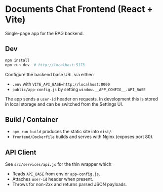 # Documents Chat Frontend (React + Vite)

Single-page app for the RAG backend.

## Dev

```bash
npm install
npm run dev  # http://localhost:5173
```

Configure the backend base URL via either:
- `.env` with `VITE_API_BASE=http://localhost:8000`
- `public/app-config.js` by setting `window.__APP_CONFIG__.API_BASE`

The app sends a `user-id` header on requests. In development this is stored in local storage and can be switched from the Settings UI.

## Build / Container

- `npm run build` produces the static site into `dist/`.
- `frontend/Dockerfile` builds and serves with Nginx (exposes port 80).

## API Client

See `src/services/api.js` for the thin wrapper which:
- Reads `API_BASE` from env or `app-config.js`.
- Attaches `user-id` header when present.
- Throws for non-2xx and returns parsed JSON payloads.
